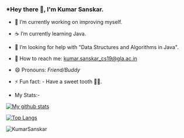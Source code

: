 ### *Hey there 👋, I'm Kumar Sanskar.


- 🎯 I’m currently working on improving myself.
- ☕ I’m currently learning Java.
- 🤔 I’m looking for help with "Data Structures and Algorithms in Java".
- 📧 How to reach me: kumar.sanskar_cs19@gla.ac.in
- 😄 Pronouns: *Friend/Buddy*
- ⚡ Fun fact: - Have a sweet tooth 🦷🍫.

- My Stats:-

[![My github stats](https://github-readme-stats.vercel.app/api?username=KumarSanskar)](https://github.com/anuraghazra/github-readme-stats)

[![Top Langs](https://github-readme-stats.vercel.app/api/top-langs/?username=KumarSanskar&layout=compact)](https://github.com/KumarSanskar/github-readme-stats)

<p align="left"><img src="https://komarev.com/ghpvc/?username=KumarSanskar" alt="KumarSanskar"/> </p>
